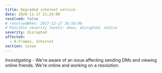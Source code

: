```yaml
---
title: Degraded internet service
date: 2020-11-17 11:24:00
resolved: false
# resolvedWhen: 2017-12-17 16:58:00
# Possible severity levels: down, disrupted, notice
severity: disrupted
affected:
  - A-Frames, Internet
section: issue
---
```


*Investigating* - We're aware of an issue affecting sending DMs and viewing online friends. We're online and working on a resolution.
